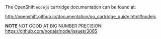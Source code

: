 The OpenShift `nodejs` cartridge documentation can be found at:

http://openshift.github.io/documentation/oo_cartridge_guide.html#nodejs

**NOTE**
NOT GOOD AT BIG NUMBER PRECISION https://github.com/nodejs/node/issues/3085
